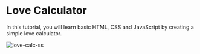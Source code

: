 # Love Calculator



In this tutorial, you will learn basic HTML, CSS and JavaScript by creating a simple love calculator.


![love-calc-ss](https://user-images.githubusercontent.com/78777681/196036135-e5f4eb54-2627-4727-8074-88c6a5d55d22.png)
